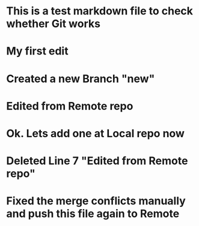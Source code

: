 # This is a test markdown file to check whether Git works 

# My first edit

# Created a new Branch "new"


# Edited from Remote repo

# Ok. Lets add one at Local repo now


# Deleted Line 7 "Edited from Remote repo"

# Fixed the merge conflicts manually and push this file again to Remote

